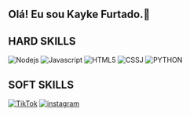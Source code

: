 ## Olá! Eu sou Kayke Furtado.👋

## HARD SKILLS
![Nodejs](https://img.shields.io/badge/Node.js-43853D?style=for-the-badge&logo=node.js&logoColor=black) ![Javascript](https://img.shields.io/badge/JavaScript-F7DF1E?style=for-the-badge&logo=javascript&logoColor=black) ![HTML5](https://img.shields.io/badge/HTML5-E34F26?style=for-the-badge&logo=html5&logoColor=white) ![CSSJ](https://img.shields.io/badge/CSS3-1572B6?style=for-the-badge&logo=css3&logoColor=white) ![PYTHON](https://img.shields.io/badge/Python-14354C?style=for-the-badge&logo=python&logoColor=white)

## SOFT SKILLS

[![TikTok](https://img.shields.io/badge/TikTok-000000?style=for-the-badge&logo=tiktok&logoColor=white
)](https://www.tiktok.com/@kaykefurtado531?lang=pt-BR) [![instagram](https://img.shields.io/badge/Instagram-E4405F?style=for-the-badge&logo=instagram&logoColor=white
)]([https://www.tiktok.com/@kaykefurtado531?lang=pt-BR])
